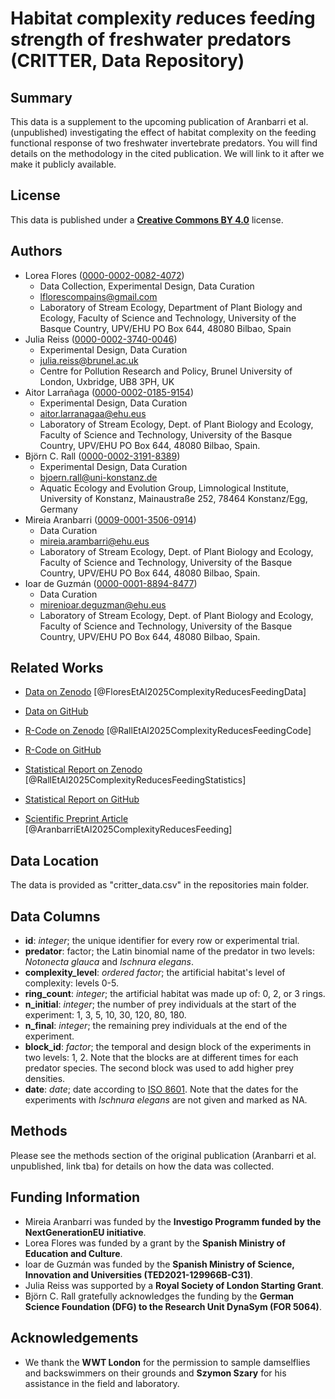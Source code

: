 # Habitat *c*omplexity *r*educes feed*i*ng s*t*reng*t*h of fr*e*shwater p*r*edators (CRITTER, Data Repository)

## Summary

This data is a supplement to the upcoming publication of Aranbarri et al. (unpublished) investigating the effect of habitat complexity on the feeding functional response of two freshwater invertebrate predators. You will find details on the methodology in the cited publication. We will link to it after we make it publicly available.

## License

This data is published under a [**Creative Commons BY 4.0**](https://creativecommons.org/licenses/by/4.0/) license.

## Authors

-   Lorea Flores ([0000-0002-0082-4072](https://orcid.org/0000-0002-0082-4072))
    -   Data Collection, Experimental Design, Data Curation
    -   [lflorescompains@gmail.com](mailto:lflorescompains@gmail.com)
    -   Laboratory of Stream Ecology, Department of Plant Biology and Ecology, Faculty of Science and Technology, University of the Basque Country, UPV/EHU PO Box 644, 48080 Bilbao, Spain
-   Julia Reiss ([0000-0002-3740-0046](https://orcid.org/0000-0002-3740-0046))
    -   Experimental Design, Data Curation
    -   [julia.reiss@brunel.ac.uk](mailto:julia.reiss@brunel.ac.uk)
    -   Centre for Pollution Research and Policy, Brunel University of London, Uxbridge, UB8 3PH, UK
-   Aitor Larrañaga ([0000-0002-0185-9154](https://orcid.org/0000-0002-0185-9154))
    -   Experimental Design, Data Curation
    -   [aitor.larranagaa@ehu.eus](mailto:aitor.larranagaa@ehu.eus)
    -   Laboratory of Stream Ecology, Dept. of Plant Biology and Ecology, Faculty of Science and Technology, University of the Basque Country, UPV/EHU PO Box 644, 48080 Bilbao, Spain.
-   Björn C. Rall ([0000-0002-3191-8389](https://orcid.org/0000-0002-3191-8389))
    -   Experimental Design, Data Curation
    -   [bjoern.rall@uni-konstanz.de](mailto:bjoern.rall@uni-konstanz.de)
    -   Aquatic Ecology and Evolution Group, Limnological Institute, University of Konstanz, Mainaustraße 252, 78464 Konstanz/Egg, Germany
-   Mireia Aranbarri ([0009-0001-3506-0914](https://orcid.org/0009-0001-3506-0914))
    -   Data Curation
    -   [mireia.arambarri@ehu.eus](mailto:mireia.arambarri@ehu.eus)
    -   Laboratory of Stream Ecology, Dept. of Plant Biology and Ecology, Faculty of Science and Technology, University of the Basque Country, UPV/EHU PO Box 644, 48080 Bilbao, Spain.
-   Ioar de Guzmán ([0000-0001-8894-8477](https://orcid.org/0000-0001-8894-8477))
    -   Data Curation
    -   [mirenioar.deguzman@ehu.eus](mailto:mirenioar.deguzman@ehu.eus)
    -   Laboratory of Stream Ecology, Dept. of Plant Biology and Ecology, Faculty of Science and Technology, University of the Basque Country, UPV/EHU PO Box 644, 48080 Bilbao, Spain.

## Related Works

-   [Data on Zenodo](https://doi.org/10.5281/zenodo.14891980) [@FloresEtAl2025ComplexityReducesFeedingData]

-   [Data on GitHub](https://github.com/b-c-r/CRITTERdata)

-   [R-Code on Zenodo](https://doi.org/10.5281/zenodo.14894598) [@RallEtAl2025ComplexityReducesFeedingCode]

-   [R-Code on GitHub](https://github.com/b-c-r/CRITTERdata)

-   [Statistical Report on Zenodo](https://doi.org/10.5281/zenodo.14898819) [@RallEtAl2025ComplexityReducesFeedingStatistics]

-   [Statistical Report on GitHub](https://github.com/b-c-r/CRITTERstatistics)

-   [Scientific Preprint Article](https://doi.org/10.1101/2025.02.22.639633) [@AranbarriEtAl2025ComplexityReducesFeeding]

## Data Location

The data is provided as "critter_data.csv" in the repositories main folder.

## Data Columns

-   **id**: *integer*; the unique identifier for every row or experimental trial.
-   **predator**: factor; the Latin binomial name of the predator in two levels: *Notonecta glauca* and *Ischnura elegans*.
-   **complexity_level**: *ordered factor*; the artificial habitat's level of complexity: levels 0-5.
-   **ring_count**: *integer*; the artificial habitat was made up of: 0, 2, or 3 rings.
-   **n_initial**: *integer*; the number of prey individuals at the start of the experiment: 1, 3, 5, 10, 30, 120, 80, 180.
-   **n_final**: *integer*; the remaining prey individuals at the end of the experiment.
-   **block_id**: *factor*; the temporal and design block of the experiments in two levels: 1, 2. Note that the blocks are at different times for each predator species. The second block was used to add higher prey densities.
-   **date**: *date*; date according to [ISO 8601](https://en.wikipedia.org/wiki/ISO_8601). Note that the dates for the experiments with *Ischnura elegans* are not given and marked as NA.

## Methods

Please see the methods section of the original publication (Aranbarri et al. unpublished, link tba) for details on how the data was collected.

## Funding Information

-   Mireia Aranbarri was funded by the **Investigo Programm funded by the NextGenerationEU initiative**.
-   Lorea Flores was funded by a grant by the **Spanish Ministry of Education and Culture**.
-   Ioar de Guzmán was funded by the **Spanish Ministry of Science, Innovation and Universities (TED2021-129966B-C31)**.
-   Julia Reiss was supported by a **Royal Society of London Starting Grant**.
-   Björn C. Rall gratefully acknowledges the funding by the **German Science Foundation (DFG) to the Research Unit DynaSym (FOR 5064)**.

## Acknowledgements

-   We thank the **WWT London** for the permission to sample damselflies and backswimmers on their grounds and **Szymon Szary** for his assistance in the field and laboratory.
